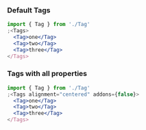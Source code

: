 ### Default Tags

```jsx
import { Tag } from './Tag'
;<Tags>
  <Tag>one</Tag>
  <Tag>two</Tag>
  <Tag>three</Tag>
</Tags>
```

### Tags with all properties

```jsx
import { Tag } from './Tag'
;<Tags alignment="centered" addons={false}>
  <Tag>one</Tag>
  <Tag>two</Tag>
  <Tag>three</Tag>
</Tags>
```
